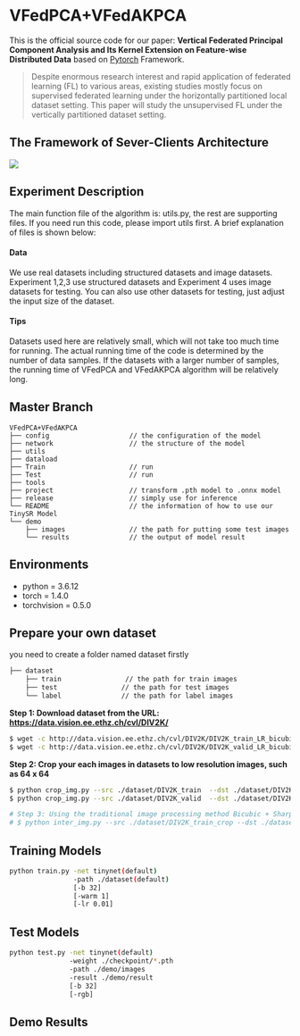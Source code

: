 # VFedPCA+VFedAKPCA
This is the official source code for our paper: **Vertical Federated Principal Component Analysis and Its Kernel Extension on Feature-wise Distributed Data** based on [Pytorch](https://pytorch.org/) Framework. 

> Despite enormous research interest and rapid application of federated learning (FL) to various areas, existing studies mostly focus on supervised federated learning under the horizontally partitioned local dataset setting. This paper will study the unsupervised FL under the vertically partitioned dataset setting.

## The Framework of Sever-Clients Architecture
![](/Users/sophia/Desktop/c.png)
## Experiment Description

The main function file of the algorithm is: utils.py, the rest are supporting files. If you need run this code, please import utils first. A brief explanation of files is shown below:
[]()

#### Data
We use real datasets including structured datasets and image datasets. Experiment 1,2,3 use structured datasets and Experiment 4 uses image datasets for testing. You can also use other datasets for testing, just adjust the input size of the dataset.

#### Tips
Datasets used here are relatively small, which will not take too much time for running. The actual running time of the code is determined by the number of data samples. If the datasets with a larger number of samples, the running time of VFedPCA and VFedAKPCA algorithm will be relatively long.


## Master Branch
```
VFedPCA+VFedAKPCA                    
├── config                    // the configuration of the model
├── network                   // the structure of the model
├── utils          
├── dataload              
├── Train                     // run
├── Test                      // run
├── tools                    
├── project                   // transform .pth model to .onnx model
├── release                   // simply use for inference
└── README                    // the information of how to use our TinySR Model 
└── demo                 
    ├── images                // the path for putting some test images 
    └── results               // the output of model result
```

## Environments

- python = 3.6.12
- torch = 1.4.0
- torchvision = 0.5.0

## Prepare your own dataset
you need to create a folder named dataset firstly

```bash
├── dataset                 
    ├── train                // the path for train images 
    ├── test                // the path for test images 
    └── label               // the path for label images
```

**Step 1: Download dataset from the URL: https://data.vision.ee.ethz.ch/cvl/DIV2K/**
```bash
$ wget -c http://data.vision.ee.ethz.ch/cvl/DIV2K/DIV2K_train_LR_bicubic_X2.zip 
$ wget -c http://data.vision.ee.ethz.ch/cvl/DIV2K/DIV2K_valid_LR_bicubic_X2.zip
```

**Step 2: Crop your each images in datasets to low resolution images, such as 64 x 64** 
```bash
$ python crop_img.py --src ./dataset/DIV2K_train  --dst ./dataset/DIV2K_train_crop # as /dataset/train
$ python crop_img.py --src ./dataset/DIV2K_valid  --dst ./dataset/DIV2K_valid_crop  # as /dataset/test

# Step 3: Using the traditional image processing method Bicubic + Sharpening to get Super Resolution images as label dataset
# $ python inter_img.py --src ./dataset/DIV2K_train_crop --dst ./dataset/DIV2K_train_label
```
## Training Models
```bash
python train.py -net tinynet(default)
                -path ./dataset(default)   
                [-b 32]   
                [-warm 1]   
                [-lr 0.01]  
```

## Test Models
```bash
python test.py -net tinynet(default)  
               -weight ./checkpoint/*.pth  
               -path ./demo/images   
               -result ./demo/result   
               [-b 32]  
               [-rgb]   
```

## Demo Results
